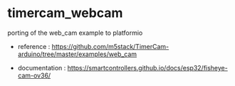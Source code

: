 # timercam_webcam
porting of the web_cam example to platformio

* reference : https://github.com/m5stack/TimerCam-arduino/tree/master/examples/web_cam

* documentation : https://smartcontrollers.github.io/docs/esp32/fisheye-cam-ov36/
